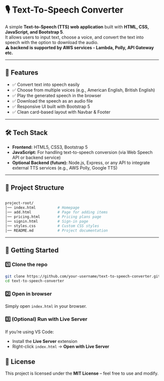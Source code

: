 
# 🎙️ Text-To-Speech Converter

A simple **Text-to-Speech (TTS) web application** built with **HTML, CSS, JavaScript, and Bootstrap 5**.  
It allows users to input text, choose a voice, and convert the text into speech with the option to download the audio.  
**⚠️ backend is supported by AWS services - Lambda, Polly, API Gateway etc.**

---

## 📌 Features

- ✅ Convert text into speech easily
- ✅ Choose from multiple voices (e.g., American English, British English)
- ✅ Play the generated speech in the browser
- ✅ Download the speech as an audio file
- ✅ Responsive UI built with Bootstrap 5
- ✅ Clean card-based layout with Navbar & Footer

---

## 🛠️ Tech Stack

- **Frontend:** HTML5, CSS3, Bootstrap 5
- **JavaScript:** For handling text-to-speech conversion (via Web Speech API or backend service)
- **Optional Backend (future):** Node.js, Express, or any API to integrate external TTS services (e.g., AWS Polly, Google TTS)

---

## 📂 Project Structure

```bash

project-root/
│── index.html          # Homepage
│── add.html            # Page for adding items
│── pricing.html        # Pricing plans page
│── signin.html         # Sign-in page
│── styles.css          # Custom CSS styles
│── README.md           # Project documentation

````

---

## 🚀 Getting Started

### 1️⃣ Clone the repo

```bash
git clone https://github.com/your-username/text-to-speech-converter.git
cd text-to-speech-converter
````

### 2️⃣ Open in browser

Simply open `index.html` in your browser.

### 3️⃣ (Optional) Run with Live Server

If you’re using VS Code:

- Install the **Live Server** extension
- Right-click `index.html` → **Open with Live Server**

## 📜 License

This project is licensed under the **MIT License** – feel free to use and modify.
